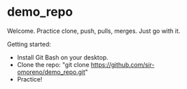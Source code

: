 # demo_repo

Welcome. Practice clone, push, pulls, merges. Just go with it.

Getting started:

- Install Git Bash on your desktop.
- Clone the repo: "git clone https://github.com/sir-omoreno/demo_repo.git"
- Practice!
